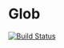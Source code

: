 # Glob

[![Build Status](https://travis-ci.org/vtjnash/Glob.jl.svg?branch=master)](https://travis-ci.org/vtjnash/Glob.jl)
